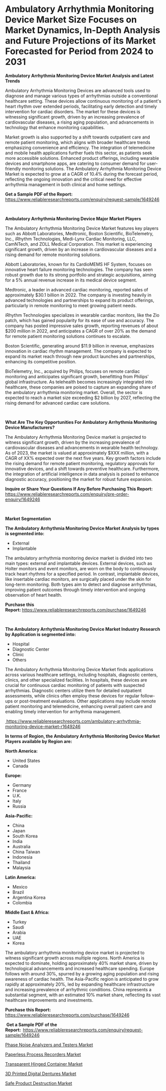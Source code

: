 <p><h1>Ambulatory Arrhythmia Monitoring Device Market Size Focuses on Market Dynamics, In-Depth Analysis and Future Projections of its Market Forecasted for Period from 2024 to 2031</h1></p><p><strong>Ambulatory Arrhythmia Monitoring Device Market Analysis and Latest Trends</strong></p>
<p><p>Ambulatory Arrhythmia Monitoring Devices are advanced tools used to diagnose and manage various types of arrhythmias outside a conventional healthcare setting. These devices allow continuous monitoring of a patient's heart rhythm over extended periods, facilitating early detection and timely intervention for cardiac disorders. The market for these devices is witnessing significant growth, driven by an increasing prevalence of cardiovascular diseases, a rising aging population, and advancements in technology that enhance monitoring capabilities.</p><p>Market growth is also supported by a shift towards outpatient care and remote patient monitoring, which aligns with broader healthcare trends emphasizing convenience and efficiency. The integration of telemedicine and mobile health applications further fuels this sector, as patients seek more accessible solutions. Enhanced product offerings, including wearable devices and smartphone apps, are catering to consumer demand for user-friendly monitoring solutions. The Ambulatory Arrhythmia Monitoring Device Market is expected to grow at a CAGR of 10.4% during the forecast period, reflecting the ongoing innovation and the critical need for effective arrhythmia management in both clinical and home settings.</p></p>
<p><strong>Get a Sample PDF of the Report:&nbsp;</strong> <a href="https://www.reliableresearchreports.com/enquiry/request-sample/1649246?utm_campaign=33&utm_medium=2&utm_source=Github&utm_content=ia&utm_term=29122024&utm_id=ambulatory-arrhythmia-monitoring-device">https://www.reliableresearchreports.com/enquiry/request-sample/1649246</a></p>
<p>&nbsp;</p>
<p><strong>Ambulatory Arrhythmia Monitoring Device Major Market Players</strong></p>
<p><p>The Ambulatory Arrhythmia Monitoring Device Market features key players such as Abbott Laboratories, Medtronic, Boston Scientific, BioTelemetry, Inc., iRhythm Technologies, Medi-Lynx Cardiac Monitoring, LLC, CamNTech, and ZOLL Medical Corporation. This market is experiencing significant growth, driven by an increase in cardiovascular diseases and a rising demand for remote monitoring solutions.</p><p>Abbott Laboratories, known for its CardioMEMS HF System, focuses on innovative heart failure monitoring technologies. The company has seen robust growth due to its strong portfolio and strategic acquisitions, aiming for a 5% annual revenue increase in its medical device segment.</p><p>Medtronic, a leader in advanced cardiac monitoring, reported sales of approximately $30.1 billion in 2022. The company is investing heavily in advanced technologies and partnerships to expand its product offerings, particularly in remote monitoring to meet growing patient needs.</p><p>iRhythm Technologies specializes in wearable cardiac monitors, like the Zio patch, which has gained popularity for its ease of use and accuracy. The company has posted impressive sales growth, reporting revenues of about $200 million in 2022, and anticipates a CAGR of over 20% as the demand for remote patient monitoring solutions continues to escalate.</p><p>Boston Scientific, generating around $11.9 billion in revenue, emphasizes innovation in cardiac rhythm management. The company is expected to expand its market reach through new product launches and partnerships, enhancing its competitive position.</p><p>BioTelemetry, Inc., acquired by Philips, focuses on remote cardiac monitoring and anticipates significant growth, benefitting from Philips' global infrastructure. As telehealth becomes increasingly integrated into healthcare, these companies are poised to capture an expanding share of the ambulatory arrhythmia monitoring market. Overall, the sector is expected to reach a market size exceeding $2 billion by 2027, reflecting the rising demand for advanced cardiac care solutions.</p></p>
<p>&nbsp;</p>
<p><strong>What Are The Key Opportunities For Ambulatory Arrhythmia Monitoring Device Manufacturers?</strong></p>
<p><p>The Ambulatory Arrhythmia Monitoring Device market is projected to witness significant growth, driven by the increasing prevalence of cardiovascular diseases and advancements in wearable health technology. As of 2023, the market is valued at approximately $XXX million, with a CAGR of XX% expected over the next five years. Key growth factors include the rising demand for remote patient monitoring, regulatory approvals for innovative devices, and a shift towards preventive healthcare. Furthermore, the integration of artificial intelligence in data analysis is poised to enhance diagnostic accuracy, positioning the market for robust future expansion.</p></p>
<p><strong>Inquire or Share Your Questions If Any Before Purchasing This Report:</strong> <a href="https://www.reliableresearchreports.com/enquiry/pre-order-enquiry/1649246?utm_campaign=33&utm_medium=2&utm_source=Github&utm_content=ia&utm_term=29122024&utm_id=ambulatory-arrhythmia-monitoring-device">https://www.reliableresearchreports.com/enquiry/pre-order-enquiry/1649246</a></p>
<p>&nbsp;</p>
<p><strong>Market Segmentation</strong></p>
<p><strong>The Ambulatory Arrhythmia Monitoring Device Market Analysis by types is segmented into:</strong></p>
<p><ul><li>External</li><li>Implantable</li></ul></p>
<p><p>The ambulatory arrhythmia monitoring device market is divided into two main types: external and implantable devices. External devices, such as Holter monitors and event monitors, are worn on the body to continuously track heart rhythms for a specified period. In contrast, implantable devices, like insertable cardiac monitors, are surgically placed under the skin for long-term monitoring. Both types aim to detect and diagnose arrhythmias, improving patient outcomes through timely intervention and ongoing observation of heart health.</p></p>
<p><strong>Purchase this Report:&nbsp;</strong><a href="https://www.reliableresearchreports.com/purchase/1649246?utm_campaign=33&utm_medium=2&utm_source=Github&utm_content=ia&utm_term=29122024&utm_id=ambulatory-arrhythmia-monitoring-device">https://www.reliableresearchreports.com/purchase/1649246</a></p>
<p>&nbsp;</p>
<p><strong>The Ambulatory Arrhythmia Monitoring Device Market Industry Research by Application is segmented into:</strong></p>
<p><ul><li>Hospital</li><li>Diagnostic Center</li><li>Clinic</li><li>Others</li></ul></p>
<p><p>The Ambulatory Arrhythmia Monitoring Device Market finds applications across various healthcare settings, including hospitals, diagnostic centers, clinics, and other specialized facilities. In hospitals, these devices are crucial for continuous cardiac monitoring of patients with suspected arrhythmias. Diagnostic centers utilize them for detailed outpatient assessments, while clinics often employ these devices for regular follow-ups or post-treatment evaluations. Other applications may include remote patient monitoring and telemedicine, enhancing overall patient care and enabling timely intervention for arrhythmia management.</p></p>
<p><a href="https://www.reliableresearchreports.com/ambulatory-arrhythmia-monitoring-device-market-r1649246?utm_campaign=33&utm_medium=2&utm_source=Github&utm_content=ia&utm_term=29122024&utm_id=ambulatory-arrhythmia-monitoring-device">&nbsp;https://www.reliableresearchreports.com/ambulatory-arrhythmia-monitoring-device-market-r1649246</a></p>
<p><strong>In terms of Region, the Ambulatory Arrhythmia Monitoring Device Market Players available by Region are:</strong></p>
<p>
    <p> <strong> North America: </strong>
        <ul>
            <li>United States</li>
            <li>Canada</li>
        </ul>
        </p> 
    <p> <strong> Europe: </strong>
        <ul>
            <li>Germany</li>
            <li>France</li>
            <li>U.K.</li>
            <li>Italy</li>
            <li>Russia</li>
        </ul>
        </p> 
    <p> <strong> Asia-Pacific: </strong>
        <ul>
            <li>China</li>
            <li>Japan</li>
            <li>South Korea</li>
            <li>India</li>
            <li>Australia</li>
            <li>China Taiwan</li>
            <li>Indonesia</li>
            <li>Thailand</li>
            <li>Malaysia</li>
        </ul>
        </p> 
    <p> <strong> Latin America: </strong>
        <ul>
            <li>Mexico</li>
            <li>Brazil</li>
            <li>Argentina Korea</li>
            <li>Colombia</li>
        </ul>
        </p> 
    <p> <strong> Middle East & Africa: </strong>
        <ul>
            <li>Turkey</li>
            <li>Saudi</li>
            <li>Arabia</li>
            <li>UAE</li>
            <li>Korea</li>
        </ul>
    </p>
    </p>
<p><p>The ambulatory arrhythmia monitoring device market is projected to witness significant growth across multiple regions. North America is expected to dominate, holding approximately 40% market share, driven by technological advancements and increased healthcare spending. Europe follows with around 30%, spurred by a growing aging population and rising awareness of cardiac health. The Asia-Pacific region is anticipated to grow rapidly at approximately 20%, led by expanding healthcare infrastructure and increasing prevalence of arrhythmic conditions. China represents a substantial segment, with an estimated 10% market share, reflecting its vast healthcare improvements and investments.</p></p>
<p><strong>Purchase this Report: </strong><a href="https://www.reliableresearchreports.com/purchase/1649246?utm_campaign=33&utm_medium=2&utm_source=Github&utm_content=ia&utm_term=29122024&utm_id=ambulatory-arrhythmia-monitoring-device">https://www.reliableresearchreports.com/purchase/1649246</a></p>
<p>&nbsp;<strong>Get a Sample PDF of the Report:&nbsp;&nbsp;</strong><a href="https://www.reliableresearchreports.com/enquiry/request-sample/1649246?utm_campaign=33&utm_medium=2&utm_source=Github&utm_content=ia&utm_term=29122024&utm_id=ambulatory-arrhythmia-monitoring-device">https://www.reliableresearchreports.com/enquiry/request-sample/1649246</a></p>
<p><strong></strong></p>
<p><p><a href="https://github.com/XavierTyler76/Market-Research-Report-List-1/blob/main/phase-noise-analyzers-and-testers-market.md?utm_campaign=33&utm_medium=2&utm_source=Github&utm_content=ia&utm_term=29122024&utm_id=ambulatory-arrhythmia-monitoring-device">Phase Noise Analyzers and Testers Market</a></p><p><a href="https://github.com/rodinayygacklezi/Market-Research-Report-List-1/blob/main/paperless-process-recorders-market.md?utm_campaign=33&utm_medium=2&utm_source=Github&utm_content=ia&utm_term=29122024&utm_id=ambulatory-arrhythmia-monitoring-device">Paperless Process Recorders Market</a></p><p><a href="https://github.com/lindaopodray/Market-Research-Report-List-1/blob/main/transparent-hinged-container-market.md?utm_campaign=33&utm_medium=2&utm_source=Github&utm_content=ia&utm_term=29122024&utm_id=ambulatory-arrhythmia-monitoring-device">Transparent Hinged Container Market</a></p><p><a href="https://github.com/flnordan65e0/Market-Research-Report-List-1/blob/main/3d-printed-digital-dentures-market.md?utm_campaign=33&utm_medium=2&utm_source=Github&utm_content=ia&utm_term=29122024&utm_id=ambulatory-arrhythmia-monitoring-device">3D Printed Digital Dentures Market</a></p><p><a href="https://github.com/OlenFleming68/Market-Research-Report-List-1/blob/main/safe-product-destruction-market.md?utm_campaign=33&utm_medium=2&utm_source=Github&utm_content=ia&utm_term=29122024&utm_id=ambulatory-arrhythmia-monitoring-device">Safe Product Destruction Market</a></p></p>